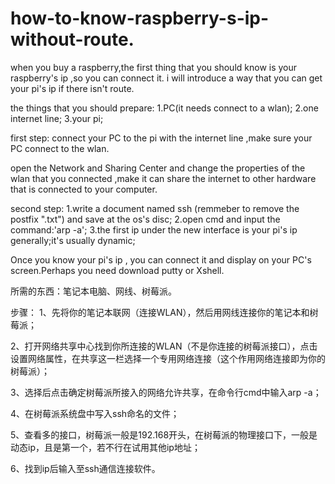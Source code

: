 # how-to-know-raspberry-s-ip-without-route.

when you buy a raspberry,the first thing that you should know is your raspberry's ip ,so you can connect it.
i will introduce a way that you can get your pi's ip if there isn't route.

the things that you should prepare:
1.PC(it needs connect to a wlan);
2.one internet line;
3.your pi;

first step:
connect your PC to the pi with the internet line ,make sure your PC connect to the wlan.

open the Network and Sharing Center and change the properties of the wlan that you connected ,make it can share the internet to
other hardware that is connected to your computer.

second step:
1.write a document named ssh (remmeber to remove the postfix ".txt") and save at the os's disc;
2.open cmd and input the command:'arp -a';
3.the first ip under the new interface is your pi's ip generally;it's usually dynamic;

Once you know your pi's ip , you can connect it and display on your PC's screen.Perhaps you need download putty or Xshell.


所需的东西：笔记本电脑、网线、树莓派。

步骤：
1、先将你的笔记本联网（连接WLAN），然后用网线连接你的笔记本和树莓派；

2、打开网络共享中心找到你所连接的WLAN（不是你连接的树莓派接口），点击设置网络属性，在共享这一栏选择一个专用网络连接（这个作用网络连接即为你的树莓派）；

3、选择后点击确定树莓派所接入的网络允许共享，在命令行cmd中输入arp -a；

4、在树莓派系统盘中写入ssh命名的文件；

5、查看多的接口，树莓派一般是192.168开头，在树莓派的物理接口下，一般是动态ip，且是第一个，若不行在试用其他ip地址；

6、找到ip后输入至ssh通信连接软件。
